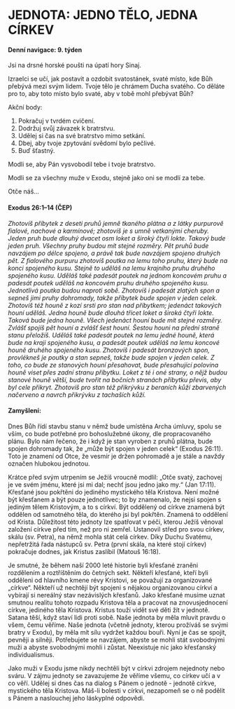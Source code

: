 # JEDNOTA: JEDNO TĚLO, JEDNA CÍRKEV

#### Denní navigace: 9. týden

Jsi na drsné horské poušti na úpatí hory Sinaj.

Izraelci se učí, jak postavit a ozdobit svatostánek, svaté místo, kde Bůh přebývá mezi svým lidem. Tvoje tělo je chrámem Ducha svatého. Co děláte pro to, aby toto místo bylo svaté, aby v tobě mohl přebývat Bůh?

Akční body:
1. Pokračuj v tvrdém cvičení.
2. Dodržuj svůj závazek k bratrstvu.
3. Udělej si čas na své bratrstvo mimo setkání.
4. Dbej, aby tvoje zpytování svědomí bylo pečlivé.
5. Buď šťastný.

Modli se, aby Pán vysvobodil tebe i tvoje bratrstvo.

Modli se za všechny muže v Exodu, stejně jako oni se modlí za tebe.

Otče náš...


#### Exodus 26:1–14 (ČEP)
*Zhotovíš příbytek z deseti pruhů jemně tkaného plátna a z látky purpurově fialové, nachové a karmínové; zhotovíš je s umně vetkanými cheruby. Jeden pruh bude dlouhý dvacet osm loket a široký čtyři lokte. Takový bude jeden pruh. Všechny pruhy budou mít stejné rozměry. Pět pruhů bude navzájem po délce spojeno, a právě tak bude navzájem spojeno druhých pět. Z fialového purpuru zhotovíš poutka na lemu toho pruhu, který bude na konci spojeného kusu. Stejně to uděláš na lemu krajního pruhu druhého spojeného kusu. Uděláš také padesát poutek na jednom koncovém pruhu a padesát poutek uděláš na koncovém pruhu druhého spojeného kusu. Jednotlivá poutka budou naproti sobě. Zhotovíš i padesát zlatých spon a sepneš jimi pruhy dohromady, takže příbytek bude spojen v jeden celek. Zhotovíš též houně z kozí srsti pro stan nad příbytkem; jedenáct takových houní uděláš. Jedna houně bude dlouhá třicet loket a široká čtyři lokte. Taková bude jedna houně. Všech jedenáct houní bude mít stejné rozměry. Zvlášť spojíš pět houní a zvlášť šest houní. Šestou houni na přední straně stanu přeložíš. Uděláš také padesát poutek na lemu jedné houně, která bude na kraji spojeného kusu, a padesát poutek uděláš na lemu koncové houně druhého spojeného kusu. Zhotovíš i padesát bronzových spon, provlékneš je poutky a stan sepneš, takže bude spojen v jeden celek. Z toho, co bude ze stanových houní přesahovat, bude přesahující polovina houně viset přes zadní stranu příbytku. Loket z té i oné strany, o nějž budou stanové houně větší, bude tvořit na bočních stranách příbytku převis, aby byl cele přikryt.
Zhotovíš pro stan též přikrývku z beraních kůží zbarvených načerveno a navrch přikrývku z tachaších kůží.*

#### Zamyšlení:
Dnes Bůh řídí stavbu stanu v němž bude umístěna Archa úmluvy, spolu se vším, co bude potřebné pro bohoslužebné úkony, dle propracovaného plánu. Bylo nám řečeno, že i když je stan vyroben z pruhů plátna, bude spojen dohromady tak, že „může být spojen v jeden celek“ (Exodus 26:11). Toto je znamení od Otce, že vesmír je držen pohromadě a je stále a navždy označen hlubokou jednotou.

Krátce před svým utrpením se Ježíš vroucně modlil: „Otče svatý, zachovej je ve svém jménu, které jsi mi dal; nechť jsou jedno jako my.“ (Jan 17:11). Křesťané jsou pokřtěni do jediného mystického těla Kristova. Není možné být křesťanem a být pouze jednotlivec; to by znamenalo, že nejsi spojen s jediným tělem Kristovým, a to s církví. Být oddělený od církve znamená být oddělen od samotného těla, do kterého jsi byl pokřtěn. Znamená to oddělení od Krista. Důležitost této jednoty lze spatřovat v péči, kterou Ježíš věnoval založení církve před tím, než pro ni zemřel. Ustanovil střed pro svou církev, skálu (sv. Petra), na němž mohla stát celá církev. Díky Duchu Svatému, nepřetržitá řada nástupců sv. Petra (první skála, na které stojí církev) pokračuje dodnes, jak Kristus zaslíbil (Matouš 16:18).

Je smutné, že během naší 2000 leté historie byli křesťané zraněni rozdělením a roztříštěním do četných sekt. Někteří křesťané, kteří byli odděleni od hlavního kmene révy Kristovi, se považují za organizované „církve“. Někteří už nechtějí být spojeni s nějakou organizovanou církví a vybírají si nereálný stav nezávislých křesťanů. Jako křesťané musíme uznat smutnou realitu tohoto rozpadu Kristova těla a pracovat na znovusjednocení církve, jediného těla Kristova. Kristus touží vidět své děti žít v jednotě. Satana těší, když staví lidi proti sobě. Naše jednota by měla mluvit pravdu o všem, čemu věříme. Naše jednota (včetně jednoty, kterou prožíváš se svými bratry v Exodu), by měla mít sílu vydržet každou bouři. Nyní je čas se spojit, pevněji a silněji. Potřebujete se navzájem, abyste se mohli stát svobodnými muži a abyste svobodnými mohli i zůstat. Neexistuje nic jako křesťanský individualismus.

Jako muži v Exodu jsme nikdy nechtěli být v církvi zdrojem nejednoty nebo sváru. V zájmu jednoty se zavazujeme že věříme všemu, co církev učí a v co věří. Udělej si dnes čas na dialog s Pánem o jednotě - jednotě církve, mystického těla Kristova. Máš-li bolesti v církvi, nezapomeň se o ně podělit s Pánem a naslouchej jeho láskyplné odpovědi.
